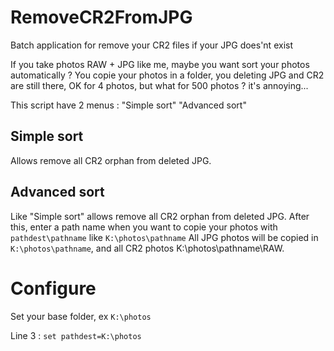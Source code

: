 # RemoveCR2FromJPG
Batch application for remove your CR2 files if your JPG does'nt exist

If you take photos RAW + JPG like me, maybe you want sort your photos automatically ?
You copie your photos in a folder, you deleting JPG and CR2 are still there, OK for 4 photos, but what for 500 photos ?
it's annoying...

This script have 2 menus :
"Simple sort"
"Advanced sort"

## Simple sort

Allows remove all CR2 orphan from deleted JPG. 

## Advanced sort

Like "Simple sort" allows remove all CR2 orphan from deleted JPG. After this, enter a path name when you want to copie your
photos with `pathdest\pathname` like `K:\photos\pathname`
All JPG photos will be copied in `K:\photos\pathname`, and all CR2 photos K:\photos\pathname\RAW.

# Configure
Set your base folder, ex `K:\photos`

Line 3 : `set pathdest=K:\photos`

